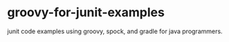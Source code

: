 groovy-for-junit-examples
=========================

junit code examples using groovy, spock, and gradle for java programmers.
